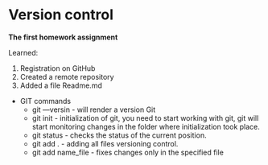 # Version control  
**The first homework assignment**

Learned:
1. Registration on GitHub
2. Created a remote repository
3. Added a file Readme.md

- GIT commands
    * git —versin - will render a version Git
    * git init - initialization of git, you need to start working with git, git will start monitoring changes in the folder where initialization took place.
    * git status - checks the status of the current position.
    * git add . - adding all files versioning control.
    * git add name_file - fixes changes only in the specified file 
